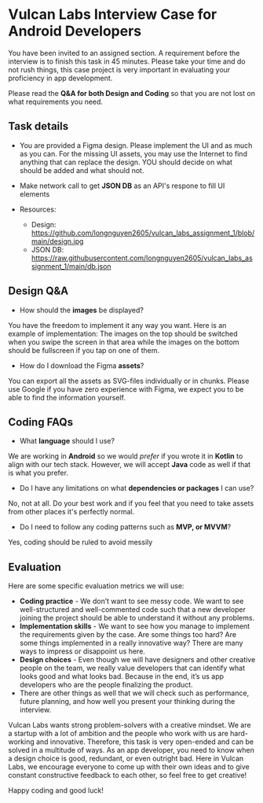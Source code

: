 # Vulcan Labs Interview Case for Android Developers
You have been invited to an assigned section. A requirement before the interview is to finish this task in 45 minutes. Please take your time and do not rush things, this case project is very important in evaluating your proficiency in app development. 

Please read the **Q&A for both Design and Coding** so that you are not lost on what requirements you need.

## Task details
- You are provided a Figma design. Please implement the UI and as much as you can. For the missing UI assets, you may use the Internet to find anything that can replace the design. YOU should decide on what should be added and what should not.
- Make network call to get **JSON DB** as an API's respone to fill UI elements

- Resources:
	+ Design: https://github.com/longnguyen2605/vulcan_labs_assignment_1/blob/main/design.jpg
	+ JSON DB: https://raw.githubusercontent.com/longnguyen2605/vulcan_labs_assignment_1/main/db.json


## Design Q&A
- How should the **images** be displayed?

You have the freedom to implement it any way you want. 
Here is an example of implementation: The images on the top should be switched when you swipe the screen in that area while the images on the bottom should be fullscreen if you tap on one of them.

- How do I download the Figma **assets**?

You can export all the assets as SVG-files individually or in chunks. Please use Google if you have zero experience with Figma, we expect you to be able to find the information yourself.


## Coding FAQs
- What **language** should I use?

We are working in **Android** so we would *prefer* if you wrote it in **Kotlin** to align with our tech stack. However, we will accept  **Java** code as well if that is what you prefer.

- Do I have any limitations on what **dependencies or packages** I can use?

No, not at all. Do your best work and if you feel that you need to take assets from other places it's perfectly normal.

- Do I need to follow any coding patterns such as **MVP, or MVVM**?

Yes, coding should be ruled to avoid messily


## Evaluation
Here are some specific evaluation metrics we will use:
- **Coding practice** - We don’t want to see messy code. We want to see well-structured and well-commented code such that a new developer joining the project should be able to understand it without any problems.
- **Implementation skills** - We want to see how you manage to implement the requirements given by the case. Are some things too hard? Are some things implemented in a really innovative way? There are many ways to impress or disappoint us here.
- **Design choices** - Even though we will have designers and other creative people on the team, we really value developers that can identify what looks good and what looks bad. Because in the end, it’s us app developers who are the people finalizing the product.
- There are other things as well that we will check such as performance, future planning, and how well you present your thinking during the interview.

Vulcan Labs wants strong problem-solvers with a creative mindset. We are a startup with a lot of ambition and the people who work with us are hard-working and innovative. Therefore, this task is very open-ended and can be solved in a multitude of ways. As an app developer, you need to know when a design choice is good, redundant, or even outright bad. Here in Vulcan Labs, we encourage everyone to come up with their own ideas and to give constant constructive feedback to each other, so feel free to get creative!

Happy coding and good luck!



